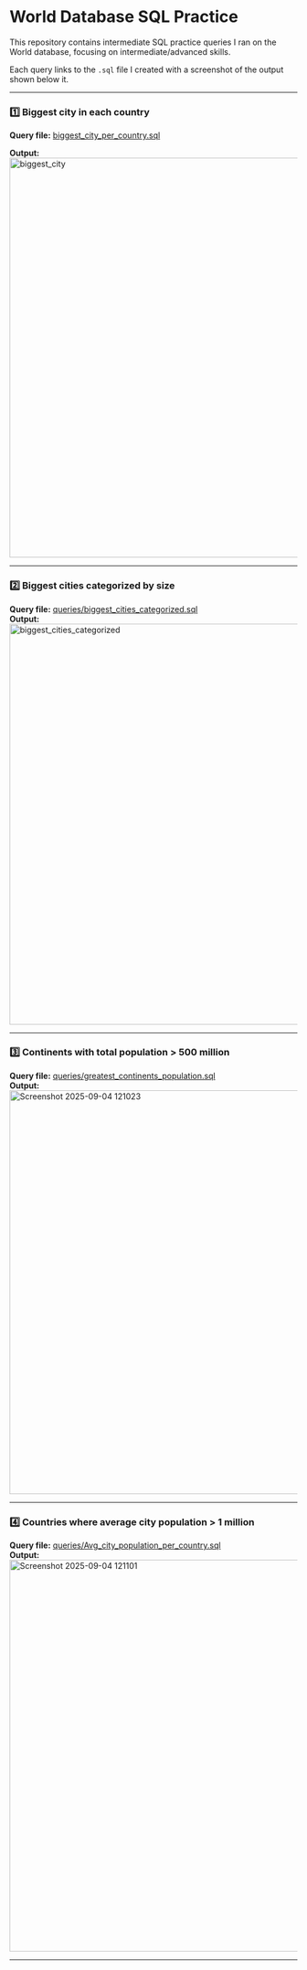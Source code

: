 # World Database SQL Practice

This repository contains intermediate SQL practice queries I ran on the World database, focusing on intermediate/advanced skills. 

Each query links to the `.sql` file I created with a screenshot of the output shown below it.

---

### 1️⃣ Biggest city in each country
**Query file:** [biggest_city_per_country.sql](biggest_city_per_country.sql)

**Output:**  
<img width="1915" height="700" alt="biggest_city" src="https://github.com/user-attachments/assets/b8479523-208e-4e97-8603-d5357e05f9af" />


---

### 2️⃣ Biggest cities categorized by size
**Query file:** [queries/biggest_cities_categorized.sql](queries/biggest_cities_categorized.sql)  
**Output:**  
<img width="1917" height="702" alt="biggest_cities_categorized" src="https://github.com/user-attachments/assets/fb73c1cc-b9ed-464d-b883-89ceffa80bdd" />

---

### 3️⃣ Continents with total population > 500 million
**Query file:** [queries/greatest_continents_population.sql](queries/greatest_continents_population.sql)  
**Output:**  
<img width="1919" height="707" alt="Screenshot 2025-09-04 121023" src="https://github.com/user-attachments/assets/fa566faa-50f5-423b-b0e8-7ebee0ab4fd5" />

---

### 4️⃣ Countries where average city population > 1 million
**Query file:** [queries/Avg_city_population_per_country.sql](queries/Avg_city_population_per_country.sql)  
**Output:**  
<img width="1919" height="686" alt="Screenshot 2025-09-04 121101" src="https://github.com/user-attachments/assets/fb00b47e-fbba-4731-b9c3-36490523c7e0" />

---

